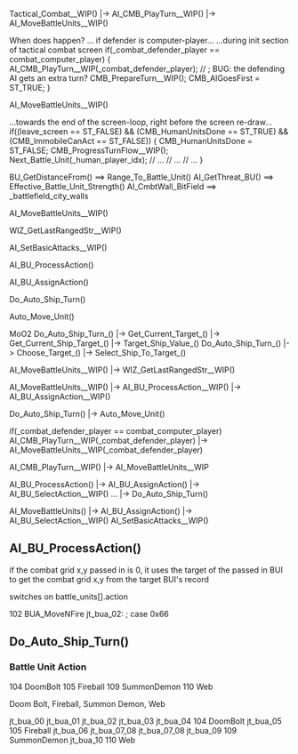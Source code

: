 





Tactical_Combat__WIP()
    |-> AI_CMB_PlayTurn__WIP()
        |-> AI_MoveBattleUnits__WIP()



When does happen?
...
if defender is computer-player...
...during init section of tactical combat screen
    if(_combat_defender_player == combat_computer_player)
    {
        AI_CMB_PlayTurn__WIP(_combat_defender_player);
        // ; BUG: the defending AI gets an extra turn?
        CMB_PrepareTurn__WIP();
        CMB_AIGoesFirst = ST_TRUE;
    }

AI_MoveBattleUnits__WIP()


...towards the end of the screen-loop, right before the screen re-draw...
    if((leave_screen == ST_FALSE) && (CMB_HumanUnitsDone == ST_TRUE) && (CMB_ImmobileCanAct == ST_FALSE))
    {
        CMB_HumanUnitsDone = ST_FALSE;
        CMB_ProgressTurnFlow__WIP();
        Next_Battle_Unit(_human_player_idx);
        // ...
        // ...
        // ...
    }



BU_GetDistanceFrom() ==> Range_To_Battle_Unit()
AI_GetThreat_BU() ==> Effective_Battle_Unit_Strength()
AI_CmbtWall_BitField ==> _battlefield_city_walls




AI_MoveBattleUnits__WIP()

WIZ_GetLastRangedStr__WIP()

AI_SetBasicAttacks__WIP()

AI_BU_ProcessAction()

AI_BU_AssignAction()

Do_Auto_Ship_Turn()

Auto_Move_Unit()



MoO2
Do_Auto_Ship_Turn_()
    |-> Get_Current_Target_()
        |-> Get_Current_Ship_Target_()
            |-> Target_Ship_Value_()
Do_Auto_Ship_Turn_()
    |-> Choose_Target_()
        |-> Select_Ship_To_Target_()



AI_MoveBattleUnits__WIP()
    |-> WIZ_GetLastRangedStr__WIP()

AI_MoveBattleUnits__WIP()
    |-> AI_BU_ProcessAction__WIP()
        |-> AI_BU_AssignAction__WIP()



Do_Auto_Ship_Turn()
    |-> Auto_Move_Unit()




if(_combat_defender_player == combat_computer_player)
    AI_CMB_PlayTurn__WIP(_combat_defender_player)
        |-> AI_MoveBattleUnits__WIP(_combat_defender_player)



AI_CMB_PlayTurn__WIP()
    |-> AI_MoveBattleUnits__WIP


AI_BU_ProcessAction()
    |-> AI_BU_AssignAction()
        |-> AI_BU_SelectAction__WIP()
    ...
    |-> Do_Auto_Ship_Turn()

AI_MoveBattleUnits()
    |-> AI_BU_AssignAction()
        |-> AI_BU_SelectAction__WIP()
AI_SetBasicAttacks__WIP()






## AI_BU_ProcessAction()

if the combat grid x,y passed in is 0, it uses the target of the passed in BUI to get the combat grid x,y from the target BUI's record

switches on battle_units[].action

102  BUA_MoveNFire
jt_bua_02:                              ; case 0x66





## Do_Auto_Ship_Turn()



### Battle Unit Action

104 DoomBolt
105 Fireball
109 SummonDemon
110 Web

Doom Bolt, Fireball, Summon Demon, Web

jt_bua_00
jt_bua_01
jt_bua_02
jt_bua_03
jt_bua_04       104 DoomBolt
jt_bua_05       105 Fireball
jt_bua_06
jt_bua_07_08
jt_bua_07_08
jt_bua_09       109 SummonDemon
jt_bua_10       110 Web

